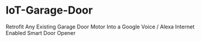 # IoT-Garage-Door
Retrofit Any Existing Garage Door Motor Into a Google Voice / Alexa Internet Enabled Smart Door Opener

